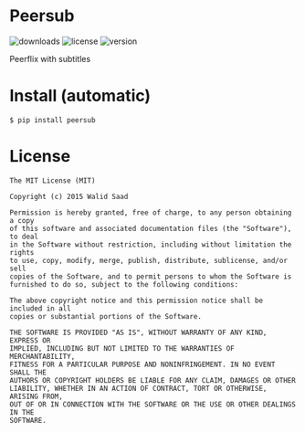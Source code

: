 Peersub
=======
![downloads](https://img.shields.io/pypi/dm/peersub.svg)
![license](https://img.shields.io/pypi/l/peersub.svg)
![version](https://img.shields.io/pypi/v/peersub.svg)

Peerflix with subtitles

# Install (automatic)
```
$ pip install peersub
```

# License
```
The MIT License (MIT)

Copyright (c) 2015 Walid Saad

Permission is hereby granted, free of charge, to any person obtaining a copy
of this software and associated documentation files (the "Software"), to deal
in the Software without restriction, including without limitation the rights
to use, copy, modify, merge, publish, distribute, sublicense, and/or sell
copies of the Software, and to permit persons to whom the Software is
furnished to do so, subject to the following conditions:

The above copyright notice and this permission notice shall be included in all
copies or substantial portions of the Software.

THE SOFTWARE IS PROVIDED "AS IS", WITHOUT WARRANTY OF ANY KIND, EXPRESS OR
IMPLIED, INCLUDING BUT NOT LIMITED TO THE WARRANTIES OF MERCHANTABILITY,
FITNESS FOR A PARTICULAR PURPOSE AND NONINFRINGEMENT. IN NO EVENT SHALL THE
AUTHORS OR COPYRIGHT HOLDERS BE LIABLE FOR ANY CLAIM, DAMAGES OR OTHER
LIABILITY, WHETHER IN AN ACTION OF CONTRACT, TORT OR OTHERWISE, ARISING FROM,
OUT OF OR IN CONNECTION WITH THE SOFTWARE OR THE USE OR OTHER DEALINGS IN THE
SOFTWARE.
```